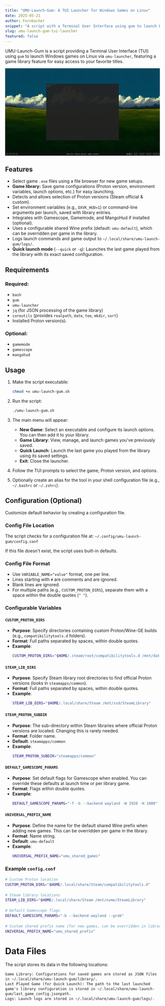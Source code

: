 ```yaml
---
title: "UMU-Launch-Gum: A TUI Launcher for Windows Games on Linux"
date: 2025-05-21
author: Fernbacher
snippet: "A script with a Terminal User Interface using gum to launch Windows games on Linux via umu-launcher, featuring a game library."
slug: umu-launch-gum-tui-launcher
featured: false
---
```


UMU-Launch-Gum is a script providing a Terminal User Interface (TUI) using `gum` to launch Windows games on Linux via `umu-launcher`, featuring a game library feature for easy access to your favorite titles.

![UMU-Launch-Gum Preview](assets/img/umu/preview.gif)

## Features

* Select game `.exe` files using a file browser for new game setups.
* **Game library:** Save game configurations (Proton version, environment variables, launch options, etc.) for easy launching.
* Detects and allows selection of Proton versions (Steam official & custom).
* Set environment variables (e.g., `DXVK_HUD=1`) or command-line arguments per launch, saved with library entries.
* Integrates with Gamescope, Gamemode, and MangoHud if installed (optional).
* Uses a configurable shared Wine prefix (default: `umu-default`), which can be overridden per game in the library.
* Logs launch commands and game output to `~/.local/share/umu-launch-gum/logs/`.
* **Quick launch mode** (`--quick` or `-q`): Launches the last game played from the library with its exact saved configuration.

## Requirements

### Required:

* `bash`
* `gum`
* `umu-launcher`
* `jq` (for JSON processing of the game library)
* `coreutils` (provides `realpath`, `date`, `tee`, `mkdir`, `sort`)
* Installed Proton version(s).

### Optional:

* `gamemode`
* `gamescope`
* `mangohud`

## Usage

1.  Make the script executable:
    ```bash
    chmod +x umu-launch-gum.sh
    ```

2.  Run the script:
    ```bash
    ./umu-launch-gum.sh
    ```

3.  The main menu will appear:
    * **New Game**: Select an executable and configure its launch options. You can then add it to your library.
    * **Game Library**: View, manage, and launch games you've previously saved.
    * **Quick Launch**: Launch the last game you played from the library using its saved settings.
    * **Exit**: Close the launcher.
4.  Follow the TUI prompts to select the game, Proton version, and options.
5.  Optionally create an alias for the tool in your shell configuration file (e.g., `~/.bashrc` or `~/.zshrc`).

## Configuration (Optional)

Customize default behavior by creating a configuration file.

### Config File Location

The script checks for a configuration file at: `~/.config/umu-launch-gum/config.conf`

If this file doesn't exist, the script uses built-in defaults.

### Config File Format

* Use `VARIABLE_NAME="value"` format, one per line.
* Lines starting with `#` are comments and are ignored.
* Blank lines are ignored.
* For multiple paths (e.g., `CUSTOM_PROTON_DIRS`), separate them with a space within the double quotes (`" "`).

### Configurable Variables

#### `CUSTOM_PROTON_DIRS`

* **Purpose**: Specify directories containing custom Proton/Wine-GE builds (e.g., `compatibilitytools.d` folders).
* **Format**: Full paths separated by spaces, within double quotes.
* **Example**:
    ```bash
    CUSTOM_PROTON_DIRS="$HOME/.steam/root/compatibilitytools.d /mnt/data/proton-builds"
    ```

#### `STEAM_LIB_DIRS`

* **Purpose**: Specify Steam library root directories to find official Proton versions (looks in `steamapps/common`).
* **Format**: Full paths separated by spaces, within double quotes.
* **Example**:
    ```bash
    STEAM_LIB_DIRS="$HOME/.local/share/Steam /mnt/ssd/SteamLibrary"
    ```

#### `STEAM_PROTON_SUBDIR`

* **Purpose**: The sub-directory within Steam libraries where official Proton versions are located. Changing this is rarely needed.
* **Format**: Folder name.
* **Default**: `steamapps/common`
* **Example**:
    ```bash
    STEAM_PROTON_SUBDIR="steamapps/common"
    ```

#### `DEFAULT_GAMESCOPE_PARAMS`

* **Purpose**: Set default flags for Gamescope when enabled. You can override these defaults at launch time or per library game.
* **Format**: Flags within double quotes.
* **Example**:
    ```bash
    DEFAULT_GAMESCOPE_PARAMS="-f -b --backend wayland -W 1920 -H 1080"
    ```

#### `UNIVERSAL_PREFIX_NAME`

* **Purpose**: Define the name for the default shared Wine prefix when adding new games. This can be overridden per game in the library.
* **Format**: Name string.
* **Default**: `umu-default`
* **Example**:
    ```bash
    UNIVERSAL_PREFIX_NAME="umu_shared_games"
    ```

### Example `config.conf`

```bash
# Custom Proton location
CUSTOM_PROTON_DIRS="$HOME/.local/share/Steam/compatibilitytools.d"

# Steam library locations
STEAM_LIB_DIRS="$HOME/.local/share/Steam /mnt/nvme/SteamLibrary"

# Default Gamescope flags
DEFAULT_GAMESCOPE_PARAMS="-b --backend wayland --grab"

# Custom shared prefix name (for new games, can be overridden in library)
UNIVERSAL_PREFIX_NAME="umu_shared_prefix"
```

# Data Files

The script stores its data in the following locations:

    Game Library: Configurations for saved games are stored as JSON files in ~/.local/share/umu-launch-gum/library/.
    Last Played Game (for Quick Launch): The path to the last launched game's library configuration is stored in ~/.local/share/umu-launch-gum/last_game_config.jsonpath.
    Logs: Launch logs are stored in ~/.local/share/umu-launch-gum/logs/.

<!-- end list -->
